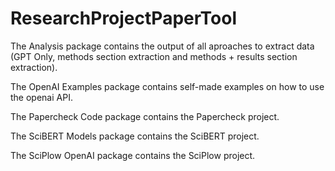 # ResearchProjectPaperTool

The Analysis package contains the output of all aproaches to extract data (GPT Only, methods section extraction and methods + results section extraction).

The OpenAI Examples package contains self-made examples on how to use the openai API.

The Papercheck Code package contains the Papercheck project.

The SciBERT Models package contains the SciBERT project.

The SciPlow OpenAI package contains the SciPlow project.
